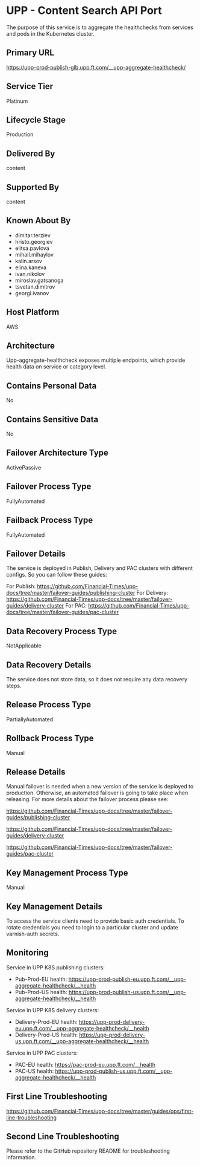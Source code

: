 # UPP - Content Search API Port

The purpose of this service is to aggregate the healthchecks from services and pods in the Kubernetes cluster.

## Primary URL

<https://upp-prod-publish-glb.upp.ft.com/__upp-aggregate-healthcheck/>

## Service Tier

Platinum

## Lifecycle Stage

Production

## Delivered By

content

## Supported By

content

## Known About By

- dimitar.terziev
- hristo.georgiev
- elitsa.pavlova
- mihail.mihaylov
- kalin.arsov
- elina.kaneva
- ivan.nikolov
- miroslav.gatsanoga
- tsvetan.dimitrov
- georgi.ivanov

## Host Platform

AWS

## Architecture

Upp-aggregate-healthcheck exposes multiple endpoints, which provide health data on service or category level.

## Contains Personal Data

No

## Contains Sensitive Data

No

## Failover Architecture Type

ActivePassive

## Failover Process Type

FullyAutomated

## Failback Process Type

FullyAutomated

## Failover Details

The service is deployed in Publish, Delivery and PAC clusters with different configs. So you can follow these guides:

For Publish: https://github.com/Financial-Times/upp-docs/tree/master/failover-guides/publishing-cluster
For Delivery: https://github.com/Financial-Times/upp-docs/tree/master/failover-guides/delivery-cluster
For PAC: https://github.com/Financial-Times/upp-docs/tree/master/failover-guides/pac-cluster

## Data Recovery Process Type

NotApplicable

## Data Recovery Details

The service does not store data, so it does not require any data recovery steps.

## Release Process Type

PartiallyAutomated

## Rollback Process Type

Manual

## Release Details

Manual failover is needed when a new version of
the service is deployed to production.
Otherwise, an automated failover is going to take place when releasing.
For more details about the failover process please see:

<https://github.com/Financial-Times/upp-docs/tree/master/failover-guides/publishing-cluster>

<https://github.com/Financial-Times/upp-docs/tree/master/failover-guides/delivery-cluster>

<https://github.com/Financial-Times/upp-docs/tree/master/failover-guides/pac-cluster>

## Key Management Process Type

Manual

## Key Management Details

To access the service clients need to provide basic auth credentials.
To rotate credentials you need to login to a particular cluster and update varnish-auth secrets.

## Monitoring

Service in UPP K8S publishing clusters:

- Pub-Prod-EU health: <https://upp-prod-publish-eu.upp.ft.com/__upp-aggregate-healthcheck/__health>
- Pub-Prod-US health: <https://upp-prod-publish-us.upp.ft.com/__upp-aggregate-healthcheck/__health>

Service in UPP K8S delivery clusters:

- Delivery-Prod-EU health: <https://upp-prod-delivery-eu.upp.ft.com/__upp-aggregate-healthcheck/__health>
- Delivery-Prod-US health: <https://upp-prod-delivery-us.upp.ft.com/__upp-aggregate-healthcheck/__health>

Service in UPP PAC clusters:

- PAC-EU health: <https://pac-prod-eu.upp.ft.com/__health>
- PAC-US health: <https://upp-prod-publish-us.upp.ft.com/__upp-aggregate-healthcheck/__health>

## First Line Troubleshooting

<https://github.com/Financial-Times/upp-docs/tree/master/guides/ops/first-line-troubleshooting>

## Second Line Troubleshooting

Please refer to the GitHub repository README for troubleshooting information.
